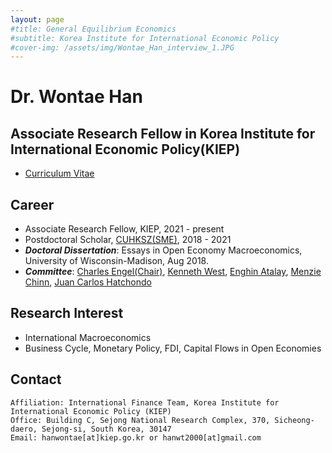 ```yaml
---
layout: page
#title: General Equilibrium Economics
#subtitle: Korea Institute for International Economic Policy
#cover-img: /assets/img/Wontae_Han_interview_1.JPG
---
```


# Dr. Wontae Han 

## **Associate Research Fellow in Korea Institute for International Economic Policy(KIEP)**

* [Curriculum Vitae](https://econhanwt.github.io/my_docs/WontaeHan_CV.pdf)

## Career

* Associate Research Fellow, KIEP, 2021 - present 
* Postdoctoral Scholar, [CUHKSZ(SME)](https://sme.cuhk.edu.cn/en), 2018 - 2021 
* _**Doctoral Dissertation**_: Essays in Open Economy Macroeconomics, University of Wisconsin-Madison, Aug 2018. 
* _**Committee**_: [Charles Engel(Chair)](https://www.ssc.wisc.edu/~cengel/), [Kenneth West](https://www.ssc.wisc.edu/~kwest/), [Enghin Atalay](https://enghinatalay.github.io/), [Menzie Chinn](https://www.ssc.wisc.edu/~mchinn/), [Juan Carlos Hatchondo](https://sites.google.com/site/juancarloshatchondo/)

## Research Interest

* International Macroeconomics 
* Business Cycle, Monetary Policy, FDI, Capital Flows in Open Economies 

## Contact

```
Affiliation: International Finance Team, Korea Institute for International Economic Policy (KIEP)
Office: Building C, Sejong National Research Complex, 370, Sicheong-daero, Sejong-si, South Korea, 30147
Email: hanwontae[at]kiep.go.kr or hanwt2000[at]gmail.com
```
